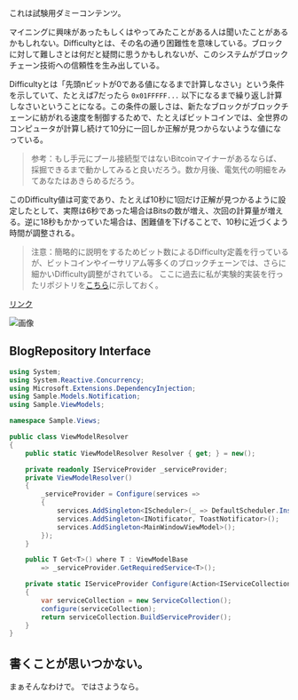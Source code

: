 これは試験用ダミーコンテンツ。

マイニングに興味があったもしくはやってみたことがある人は聞いたことがあるかもしれない。Difficultyとは、その名の通り困難性を意味している。ブロックに対して難しさとは何だと疑問に思うかもしれないが、このシステムがブロックチェーン技術への信頼性を生み出している。

Difficultyとは「先頭nビットが0である値になるまで計算しなさい」という条件を示していて、たとえば7だったら `0x01FFFFF...` 以下になるまで繰り返し計算しなさいということになる。この条件の厳しさは、新たなブロックがブロックチェーンに紡がれる速度を制御するためで、たとえばビットコインでは、全世界のコンピュータが計算し続けて10分に一回しか正解が見つからないような値になっている。

> 参考：もし手元にプール接続型ではないBitcoinマイナーがあるならば、採掘できるまで動かしてみると良いだろう。数か月後、電気代の明細をみてあなたはあきらめるだろう。

このDifficulty値は可変であり、たとえば10秒に1回だけ正解が見つかるように設定したとして、実際は6秒であった場合はBitsの数が増え、次回の計算量が増える。逆に18秒もかかっていた場合は、困難値を下げることで、10秒に近づくよう時間が調整される。

> 注意：簡略的に説明をするためビット数によるDifficulty定義を行っているが、ビットコインやイーサリアム等多くのブロックチェーンでは、さらに細かいDifficulty調整がされている。
> ここに過去に私が実験的実装を行ったリポジトリを[こちら](https://github.com/Anteccq/ArCanaRain/blob/main/ArCanaRain.Difficulty/Programs.cs)に示しておく。


[リンク](https://github.com/Anteccq)

![画像](https://github.com/Anteccq.png)

## BlogRepository Interface

```csharp
using System;
using System.Reactive.Concurrency;
using Microsoft.Extensions.DependencyInjection;
using Sample.Models.Notification;
using Sample.ViewModels;

namespace Sample.Views;

public class ViewModelResolver
{
    public static ViewModelResolver Resolver { get; } = new();

    private readonly IServiceProvider _serviceProvider;
    private ViewModelResolver()
    {
        _serviceProvider = Configure(services =>
        {
            services.AddSingleton<IScheduler>(_ => DefaultScheduler.Instance);
            services.AddSingleton<INotificator, ToastNotificator>();
            services.AddSingleton<MainWindowViewModel>();
        });
    }

    public T Get<T>() where T : ViewModelBase
        => _serviceProvider.GetRequiredService<T>();

    private static IServiceProvider Configure(Action<IServiceCollection> configure)
    {
        var serviceCollection = new ServiceCollection();
        configure(serviceCollection);
        return serviceCollection.BuildServiceProvider();
    }
}
```

## 書くことが思いつかない。
まぁそんなわけで。
ではさようなら。